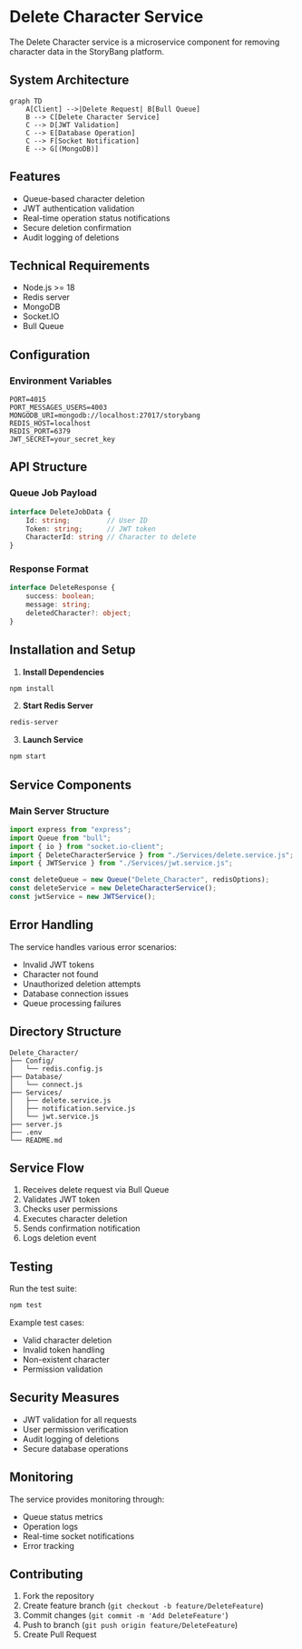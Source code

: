 # Delete Character Service

The Delete Character service is a microservice component for removing character data in the StoryBang platform.

## System Architecture

```mermaid
graph TD
    A[Client] -->|Delete Request| B[Bull Queue]
    B --> C[Delete Character Service]
    C --> D[JWT Validation]
    C --> E[Database Operation]
    C --> F[Socket Notification]
    E --> G[(MongoDB)]
```

## Features

- Queue-based character deletion
- JWT authentication validation
- Real-time operation status notifications
- Secure deletion confirmation
- Audit logging of deletions

## Technical Requirements

- Node.js >= 18
- Redis server
- MongoDB
- Socket.IO
- Bull Queue

## Configuration

### Environment Variables
```env
PORT=4015
PORT_MESSAGES_USERS=4003
MONGODB_URI=mongodb://localhost:27017/storybang
REDIS_HOST=localhost
REDIS_PORT=6379
JWT_SECRET=your_secret_key
```

## API Structure

### Queue Job Payload
```typescript
interface DeleteJobData {
    Id: string;         // User ID
    Token: string;      // JWT token
    CharacterId: string // Character to delete
}
```

### Response Format
```typescript
interface DeleteResponse {
    success: boolean;
    message: string;
    deletedCharacter?: object;
}
```

## Installation and Setup

1. **Install Dependencies**
```bash
npm install
```

2. **Start Redis Server**
```bash
redis-server
```

3. **Launch Service**
```bash
npm start
```

## Service Components

### Main Server Structure
````javascript
import express from "express";
import Queue from "bull";
import { io } from "socket.io-client";
import { DeleteCharacterService } from "./Services/delete.service.js";
import { JWTService } from "./Services/jwt.service.js";

const deleteQueue = new Queue("Delete_Character", redisOptions);
const deleteService = new DeleteCharacterService();
const jwtService = new JWTService();
````

## Error Handling

The service handles various error scenarios:
- Invalid JWT tokens
- Character not found
- Unauthorized deletion attempts
- Database connection issues
- Queue processing failures

## Directory Structure
```
Delete_Character/
├── Config/
│   └── redis.config.js
├── Database/
│   └── connect.js
├── Services/
│   ├── delete.service.js
│   ├── notification.service.js
│   └── jwt.service.js
├── server.js
├── .env
└── README.md
```

## Service Flow

1. Receives delete request via Bull Queue
2. Validates JWT token
3. Checks user permissions
4. Executes character deletion
5. Sends confirmation notification
6. Logs deletion event

## Testing

Run the test suite:
```bash
npm test
```

Example test cases:
- Valid character deletion
- Invalid token handling
- Non-existent character
- Permission validation

## Security Measures

- JWT validation for all requests
- User permission verification
- Audit logging of deletions
- Secure database operations

## Monitoring

The service provides monitoring through:
- Queue status metrics
- Operation logs
- Real-time socket notifications
- Error tracking

## Contributing

1. Fork the repository
2. Create feature branch (`git checkout -b feature/DeleteFeature`)
3. Commit changes (`git commit -m 'Add DeleteFeature'`)
4. Push to branch (`git push origin feature/DeleteFeature`)
5. Create Pull Request